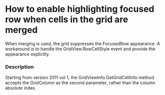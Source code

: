 # How to enable highlighting focused row when cells in the grid are merged


<p>When merging is used, the grid suppresses the FocusedRow appearance. A workaround is to handle the GridView.RowCellStyle event and provide the appearance explicitly.</p>


<h3>Description</h3>

<p>Starting from version 2011 vol 1, the GridViewInfo.GetGridCellInfo method accepts the GridColumn as the second parameter, rather than the column absolute index.</p>

<br/>


